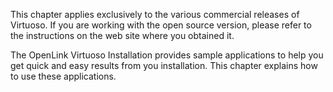 This chapter applies exclusively to the various commercial releases of Virtuoso. If you are working with the open source version, please refer to the instructions on the web site where you obtained it.

The OpenLink Virtuoso Installation provides sample applications to help you get quick and easy results from you installation. This chapter explains how to use these applications.

